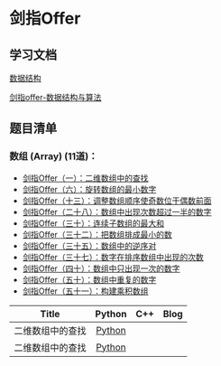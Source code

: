 # 剑指Offer

## 学习文档

[数据结构](https://www.bilibili.com/video/av86803650?from=search&seid=1397237482083708915)

[剑指offer-数据结构与算法](https://www.bilibili.com/video/av64288683/?spm_id_from=333.788.videocard.2)


## 题目清单


### 数组 (Array) (11道)：


* [剑指Offer（一）：二维数组中的查找](http://cuijiahua.com/blog/2017/11/basis_1.html)
* [剑指Offer（六）：旋转数组的最小数字](http://cuijiahua.com/blog/2017/11/basis_6.html)
* [剑指Offer（十三）：调整数组顺序使奇数位于偶数前面](http://cuijiahua.com/blog/2017/11/basis_13.html)
* [剑指Offer（二十八）：数组中出现次数超过一半的数字](http://cuijiahua.com/blog/2017/12/basis_28.html)
* [剑指Offer（三十）：连续子数组的最大和](http://cuijiahua.com/blog/2017/12/basis_30.html)
* [剑指Offer（三十二）：把数组排成最小的数](http://cuijiahua.com/blog/2018/01/basis_32.html)
* [剑指Offer（三十五）：数组中的逆序对](http://cuijiahua.com/blog/2018/01/basis_35.html)
* [剑指Offer（三十七）：数字在排序数组中出现的次数](http://cuijiahua.com/blog/2018/01/basis_37.html)
* [剑指Offer（四十）：数组中只出现一次的数字](http://cuijiahua.com/blog/2018/01/basis_40.html)
* [剑指Offer（五十）：数组中重复的数字](http://cuijiahua.com/blog/2018/01/basis_50.html)
* [剑指Offer（五十一）：构建乘积数组](http://cuijiahua.com/blog/2018/01/basis_51.html)


|                  Title                   |                  Python                  |                   C++                    |                   Blog                   |
| :--------------------------------------: | :--------------------------------------: | :--------------------------------------: | :--------------------------------------: |
|     二维数组中的查找                   | [Python](https://github.com/Liuhongzhi2018/LeetCode/blob/master/SwordOffer/Array_1.md) | |
|     二维数组中的查找                   | [Python](https://github.com/Liuhongzhi2018/LeetCode/blob/master/SwordOffer/Array_2.md) | |